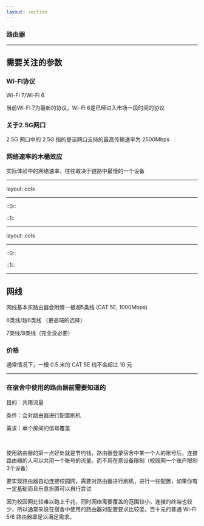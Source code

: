 ```yaml
---
layout: section
---
```


### 路由器

---

## 需要关注的参数

### Wi-Fi协议

Wi-Fi 7/Wi-Fi 6

当前Wi-Fi 7为最新的协议，Wi-Fi 6是已经进入市场一段时间的协议

### 关于2.5G网口

2.5G 网口中的 2.5G 指的是该网口支持的最高传输速率为 2500Mbps

### 网络速率的木桶效应

实际体验中的网络速率，往往取决于链路中最慢的一个设备

---
layout: cols

---

::0::

<ImageWithHint src="/images/recommendation/router/小米-AX3000T.png" alt="小米-AX3000T" imgClass="h-90" class="w-fit m-auto" />

::1::

<ImageWithHint src="/images/recommendation/router/小米-AX3000T-参数.png" alt="参数" imgClass="h-90" class="w-fit m-auto" />

---
layout: cols

---

::0::

<ImageWithHint src="/images/recommendation/router/H3C-NX30Pro.png" alt="H3C-NX30Pro-参数" imgClass="h-90" class="w-fit m-auto" />

::1::

<ImageWithHint src="/images/recommendation/router/H3C-NX30Pro-参数.png" alt="参数" imgClass="h-90" class="w-fit m-auto" />

---

## 网线

网线基本买路由器会附赠一根*超*5类线 (CAT 5E, 1000Mbps)

6类线/超6类线 （更高端的选择）

7类线/8类线（完全没必要）

### 价格
通常情况下，一根 0.5 米的 CAT 5E 线不会超过 10 元

---

### 在宿舍中使用的路由器前需要知道的

目的：共用流量

条件：会对路由器进行配置刷机

需求：单个房间的信号覆盖

<br/>

使用路由器的第一点好处就是节约钱，路由器登录宿舍中某一个人的账号后，连接路由器的人可以共用一个账号的流量。而不用在意设备限制（校园网一个账户限制3个设备）

要实现路由器自动连接校园网，需要对路由器进行刷机，进行一些配置，如果你有一定基础而且乐意折腾可以自行尝试

因为校园网比较难以跑上千兆，同时网络需要覆盖的范围较小，连接的终端也较少，所以通常来说在宿舍中使用的路由器对配置要求比较低，百十元的普通 Wi-Fi 5/6 路由器即足以满足需求。
